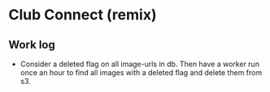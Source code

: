 # Club Connect (remix)

## Work log
-  Consider a deleted flag on all image-urls in db. Then have a worker run once an hour to find all images with a deleted flag and delete them from s3.
